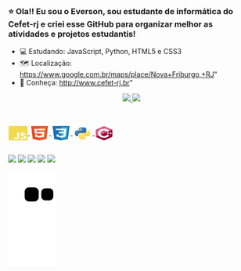 ### ⭐ Ola!! Eu sou o Everson, sou estudante de informática do Cefet-rj e criei esse GitHub para organizar melhor as atividades e projetos estudantis!

- 💻 Estudando: JavaScript, Python, HTML5 e CSS3
- 🗺️ Localização: https://www.google.com.br/maps/place/Nova+Friburgo,+RJ"
- 🏫 Conheça: http://www.cefet-rj.br"

<div align="center">
  <a href="https://github.com/Halliday48">
  <img height="120em" src="https://github-readme-stats.vercel.app/api?username=Halliday48&show_icons=true&theme=highcontrast&include_all_commits=true&count_private=true"/>
  <img height="120em" src="https://github-readme-stats.vercel.app/api/top-langs/?username=Halliday48&layout=compact&langs_count=7&theme=highcontrast"/>
</div>
 
##
  
<div style="display: inline_block"><br>
  <img align="center" alt="Halli-Js" height="30" width="40" src="https://raw.githubusercontent.com/devicons/devicon/master/icons/javascript/javascript-plain.svg">
  <img align="center" alt="Halli-HTML5" height="30" width="40" src="https://raw.githubusercontent.com/devicons/devicon/master/icons/html5/html5-original.svg">
  <img align="center" alt="Halli-CSS3" height="30" width="40" src="https://raw.githubusercontent.com/devicons/devicon/master/icons/css3/css3-original.svg">
  <img align="center" alt="Halli-Python" height="30" width="40" src="https://raw.githubusercontent.com/devicons/devicon/master/icons/python/python-original.svg">
  <img align="center" alt="Halli-C++" height="30" width="40" src="https://raw.githubusercontent.com/devicons/devicon/master/icons/cplusplus/cplusplus-original.svg">
</div>

##  
  
<div> 
  <a href="www.linkedin.com/in/everson-junior-6327ab224
"><img src="https://img.shields.io/badge/-LinkedIn-%230077B5?style=for-the-badge&logo=linkedin&logoColor=white" target="_blank"></a>
  <a href = "mailto:studentprogramming48@gmail.com"><img src="https://img.shields.io/badge/-Gmail-%23333?style=for-the-badge&logo=gmail&logoColor=white" target="_blank"></a>
  <a href = "https://api.whatsapp.com/send?phone=5522988717471&text=Contato%20para%20falar%20com%20o%20Everson."><img src="https://img.shields.io/badge/WhatsApp-25D366?style=for-the-badge&logo=whatsapp&logoColor=white" target="_blank"></a>
  <a href = ""><img src="https://img.shields.io/badge/Telegram-2CA5E0?style=for-the-badge&logo=telegram&logoColor=white" target="_blank"></a>
  <a href = "mailto:studentprogramming48@hotmail.com"><img src="https://img.shields.io/badge/Microsoft_Outlook-0078D4?style=for-the-badge&logo=microsoft-outlook&logoColor=white" target="_blank"></a>
</div>
 
  
 ![Snake animation](https://github.com/rafaballerini/rafaballerini/blob/output/github-contribution-grid-snake.svg)
